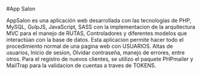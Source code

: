 #App Salon

AppSalon es una aplicación web desarrollada con las tecnologías de PHP, MySQL, GulpJS, JavaScript, SASS con la implementacion de la arquitectura MVC para el manejo de RUTAS, Controladores y diferentes modelos que interactúan con la base de datos.
Esta aplicacion permite hacer todo el procedimiento normal de una pagina web con USUARIOS. Altas de usuarios, Inicio de sesion, Olvidar contraseña, manejo de errores, entre otros.
Para el registro de nuevos clientes, se utilizo el paquete PHPmailer y MailTrap para la validacion de cuentas a traves de TOKENS.

